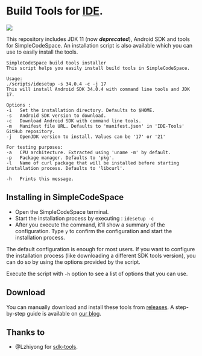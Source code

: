 # Build Tools for [IDE](https://github.com/scto/SimpleCodeSpace).
<a href="https://github.com/scto/SimpleCodeSpace"><img src="https://androidide.com/github/img/androidide.php?part&for-the-badge"/></a><br>

This repository includes JDK 11 (now _**deprecated**_), Android SDK and tools for SimpleCodeSpace. An installation script is also available which you can use to easily install the tools.
```
SimpleCodeSpace build tools installer
This script helps you easily install build tools in SimpleCodeSpace.

Usage:
./scripts/idesetup -s 34.0.4 -c -j 17
This will install Android SDK 34.0.4 with command line tools and JDK 17.

Options :
-i   Set the installation directory. Defaults to $HOME.
-s   Android SDK version to download.
-c   Download Android SDK with command line tools.
-m   Manifest file URL. Defaults to 'manifest.json' in 'IDE-Tools' GitHub repository.
-j   OpenJDK version to install. Values can be '17' or '21'

For testing purposes:
-a   CPU architecture. Extracted using 'uname -m' by default.
-p   Package manager. Defaults to 'pkg'.
-l   Name of curl package that will be installed before starting installation process. Defaults to 'libcurl'.

-h   Prints this message.
```

## Installing in SimpleCodeSpace
- Open the SimpleCodeSpace terminal.
- Start the installation process by executing : `idesetup -c`
- After you execute the command, it'll show a summary of the configuration. Type `y` to confirm the configuration and start the installation process.

The default configuration is enough for most users. If you want to configure the installation process (like downloading a different SDK tools version), you can do so by using the options provided by the script.

Execute the script with `-h` option to see a list of options that you can use.

## Download
You can manually download and install these tools from [releases](https://github.com/scto/ide-build-tools/releases). A step-by-step guide is available on [our blog](https://github.com/scto/SimpleCodeSpace/wiki/manually-installing-build-tools-in-simplecodespace/).

## Thanks to
- @Lzhiyong for [sdk-tools](https://github.com/Lzhiyong/sdk-tools).